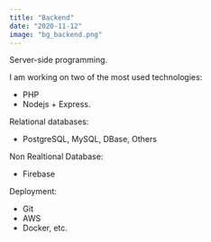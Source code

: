 ```yaml
---
title: "Backend"
date: "2020-11-12"
image: "bg_backend.png"
---
```


Server-side programming.

I am working on two of the most used technologies:
- PHP 
- Nodejs + Express. 

Relational databases: 
- PostgreSQL, MySQL, DBase, Others

Non Realtional Database:
- Firebase

Deployment: 
- Git 
- AWS 
- Docker, etc.

